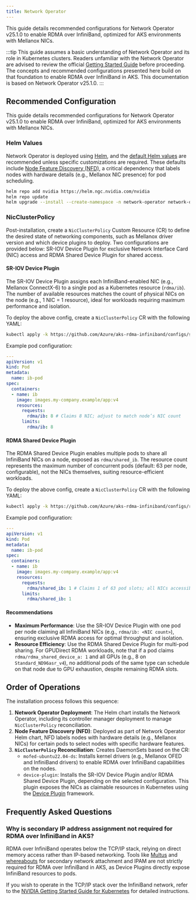 ```yaml
---
title: Network Operator
---
```


This guide details recommended configurations for Network Operator v25.1.0 to enable RDMA over InfiniBand, optimized for AKS environments with Mellanox NICs.

:::tip
This guide assumes a basic understanding of Network Operator and its role in Kubernetes clusters. Readers unfamiliar with the Network Operator are advised to review the official [Getting Started Guide](https://docs.nvidia.com/networking/display/kubernetes2501/getting-started-kubernetes.html) before proceeding. The concepts and recommended configurations presented here build on that foundation to enable RDMA over InfiniBand in AKS. This documentation is based on Network Operator v25.1.0.
:::

## Recommended Configuration

This guide details recommended configurations for Network Operator v25.1.0 to enable RDMA over InfiniBand, optimized for AKS environments with Mellanox NICs.


### Helm Values

Network Operator is deployed using [Helm](https://helm.sh/), and the [default Helm values](https://github.com/Mellanox/network-operator/blob/v25.1.0/deployment/network-operator/values.yaml) are recommended unless specific customizations are required. These defaults include [Node Feature Discovery (NFD)](https://kubernetes-sigs.github.io/node-feature-discovery/stable/get-started/index.html), a critical dependency that labels nodes with hardware details (e.g., Mellanox NIC presence) for pod scheduling.

```bash
helm repo add nvidia https://helm.ngc.nvidia.com/nvidia
helm repo update
helm upgrade --install --create-namespace -n network-operator network-operator nvidia/network-operator
```

### NicClusterPolicy

Post-installation, create a `NicClusterPolicy` Custom Resource (CR) to define the desired state of networking components, such as Mellanox driver version and which device plugins to deploy. Two configurations are provided below: SR-IOV Device Plugin for exclusive Network Interface Card (NIC) access and RDMA Shared Device Plugin for shared access.

#### SR-IOV Device Plugin

The SR-IOV Device Plugin assigns each InfiniBand-enabled NIC (e.g., Mellanox ConnectX-6) to a single pod as a Kubernetes resource (`rdma/ib`). The number of available resources matches the count of physical NICs on the node (e.g., 1 NIC = 1 resource), ideal for workloads requiring maximum performance and isolation.

To deploy the above config, create a `NicClusterPolicy` CR with the following YAML:

```bash
kubectl apply -k https://github.com/Azure/aks-rdma-infiniband/configs/sriov-device-plugin
```

Example pod configuration:

```yaml
---
apiVersion: v1
kind: Pod
metadata:
  name: ib-pod
spec:
  containers:
  - name: ib
    image: images.my-company.example/app:v4
    resources:
      requests:
        rdma/ib: 8 # Claims 8 NIC; adjust to match node’s NIC count
      limits:
        rdma/ib: 8
```

#### RDMA Shared Device Plugin

The RDMA Shared Device Plugin enables multiple pods to share all InfiniBand NICs on a node, exposed as `rdma/shared_ib`. The resource count represents the maximum number of concurrent pods (default: 63 per node, configurable), not the NICs themselves, suiting resource-efficient workloads.

To deploy the above config, create a `NicClusterPolicy` CR with the following YAML:

```bash
kubectl apply -k https://github.com/Azure/aks-rdma-infiniband/configs/rdma-shared-device-plugin
```

Example pod configuration:

```yaml
---
apiVersion: v1
kind: Pod
metadata:
  name: ib-pod
spec:
  containers:
  - name: ib
    image: images.my-company.example/app:v4
    resources:
      requests:
        rdma/shared_ib: 1 # Claims 1 of 63 pod slots; all NICs accessible
      limits:
        rdma/shared_ib: 1
```

#### Recommendations

- **Maximum Performance**: Use the SR-IOV Device Plugin with one pod per node claiming all InfiniBand NICs (e.g., `rdma/ib: <NIC count>`), ensuring exclusive RDMA access for optimal throughput and isolation.
- **Resource Efficiency**: Use the RDMA Shared Device Plugin for multi-pod sharing. For GPUDirect RDMA workloads, note that if a pod claims `rdma/rdma_shared_device_a: 1` and all GPUs (e.g., 8 on `Standard_ND96asr_v4`), no additional pods of the same type can schedule on that node due to GPU exhaustion, despite remaining RDMA slots.

## Order of Operations

The installation process follows this sequence:

1. **Network Operator Deployment**: The Helm chart installs the Network Operator, including its controller manager deployment to manage `NicClusterPolicy` reconciliation.
2. **Node Feature Discovery (NFD)**: Deployed as part of Network Operator Helm chart, NFD labels nodes with hardware details (e.g., Mellanox NICs) for certain pods to select nodes with specific hardware features.
3. **`NicClusterPolicy` Reconciliation**: Creates DaemonSets based on the CR:
    - `mofed-ubuntu22.04-ds`: Installs kernel drivers (e.g., Mellanox OFED and InfiniBand drivers) to enable RDMA over InfiniBand capabilities on the nodes.
    - `device-plugin`: Installs the SR-IOV Device Plugin and/or RDMA Shared Device Plugin, depending on the selected configuration. This plugin exposes the NICs as claimable resources in Kubernetes using the [Device Plugin](https://kubernetes.io/docs/concepts/extend-kubernetes/compute-storage-net/device-plugins/) framework.

## Frequently Asked Questions

### Why is secondary IP address assignment not required for RDMA over InfiniBand in AKS?

RDMA over InfiniBand operates below the TCP/IP stack, relying on direct memory access rather than IP-based networking. Tools like [Multus](https://github.com/k8snetworkplumbingwg/multus-cni) and [whereabouts](https://github.com/k8snetworkplumbingwg/whereabouts) for secondary network attachment and IPAM are not strictly required for RDMA over InfiniBand in AKS, as Device Plugins directly expose InfiniBand resources to pods.

If you wish to operate in the TCP/IP stack over the InfiniBand network, refer to the [NVIDIA Getting Started Guide for Kubernetes](https://docs.nvidia.com/networking/display/kubernetes2501/getting-started-kubernetes.html) for detailed instructions.
